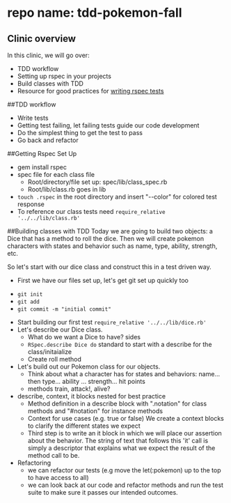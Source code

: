 # repo name: tdd-pokemon-fall

## Clinic overview
In this clinic, we will go over:
* TDD workflow
* Setting up rspec in your projects
* Build classes with TDD
* Resource for good practices for [writing rspec tests](http://betterspecs.org/#single)

##TDD workflow
* Write tests
* Getting test failing, let failing tests guide our code development
* Do the simplest thing to get the test to pass
* Go back and refactor

##Getting Rspec Set Up
* gem install rspec
* spec file for each class file
  - Root/directory/file set up: spec/lib/class_spec.rb
  - Root/lib/class.rb goes in lib
* `touch .rspec` in the root directory and insert "--color" for colored test response
* To reference our class tests need `require_relative '../../lib/class.rb'`

##Building classes with TDD
Today we are going to build two objects: a Dice that has a method to roll the dice. Then we will create pokemon characters with states and behavior such as name, type, ability, strength, etc.

So let's start with our dice class and construct this in a test driven way.

*  First we have our files set up, let's get git set up quickly too
- `git init`
- `git add`
- `git commit -m "initial commit"`

* Start building our first test `require_relative '../../lib/dice.rb'`
* Let's describe our Dice class.
  - What do we want a Dice to have? sides
  - `RSpec.describe Dice do` standard to start with a describe for the class/initaialize
  - Create roll method
* Let's build out our Pokemon class for our objects.
  - Think about what a character has for states and behaviors: name... then type... ability ... strength... hit points
  - methods train, attack!, alive?
* describe, context, it blocks nested for best practice
  - Method definition in a describe block with ".notation" for class methods and "#notation" for instance methods
  - Context for use cases (e.g. true or false) We create a context blocks to clarify the different states we expect
  - Third step is to write an it block in which we will place our assertion about the behavior. The string of text that follows this 'it' call is simply a descriptor that explains what we expect the result of the method call to be.
* Refactoring
  - we can refactor our tests (e.g move the let(:pokemon) up to the top to have access to all)
  - we can look back at our code and refactor methods and run the test suite to make sure it passes our intended outcomes.
